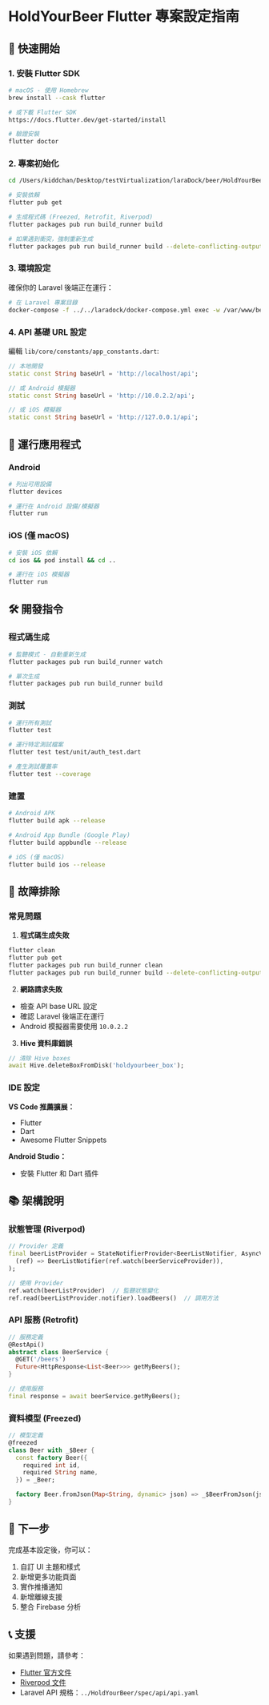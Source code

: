 # HoldYourBeer Flutter 專案設定指南

## 🚀 快速開始

### 1. 安裝 Flutter SDK

```bash
# macOS - 使用 Homebrew
brew install --cask flutter

# 或下載 Flutter SDK
https://docs.flutter.dev/get-started/install

# 驗證安裝
flutter doctor
```

### 2. 專案初始化

```bash
cd /Users/kiddchan/Desktop/testVirtualization/laraDock/beer/HoldYourBeer-Flutter

# 安裝依賴
flutter pub get

# 生成程式碼 (Freezed, Retrofit, Riverpod)
flutter packages pub run build_runner build

# 如果遇到衝突，強制重新生成
flutter packages pub run build_runner build --delete-conflicting-outputs
```

### 3. 環境設定

確保你的 Laravel 後端正在運行：

```bash
# 在 Laravel 專案目錄
docker-compose -f ../../laradock/docker-compose.yml exec -w /var/www/beer/HoldYourBeer workspace php artisan serve
```

### 4. API 基礎 URL 設定

編輯 `lib/core/constants/app_constants.dart`:

```dart
// 本地開發
static const String baseUrl = 'http://localhost/api';

// 或 Android 模擬器
static const String baseUrl = 'http://10.0.2.2/api';

// 或 iOS 模擬器
static const String baseUrl = 'http://127.0.0.1/api';
```

## 📱 運行應用程式

### Android
```bash
# 列出可用設備
flutter devices

# 運行在 Android 設備/模擬器
flutter run
```

### iOS (僅 macOS)
```bash
# 安裝 iOS 依賴
cd ios && pod install && cd ..

# 運行在 iOS 模擬器
flutter run
```

## 🛠️ 開發指令

### 程式碼生成
```bash
# 監聽模式 - 自動重新生成
flutter packages pub run build_runner watch

# 單次生成
flutter packages pub run build_runner build
```

### 測試
```bash
# 運行所有測試
flutter test

# 運行特定測試檔案
flutter test test/unit/auth_test.dart

# 產生測試覆蓋率
flutter test --coverage
```

### 建置
```bash
# Android APK
flutter build apk --release

# Android App Bundle (Google Play)
flutter build appbundle --release

# iOS (僅 macOS)
flutter build ios --release
```

## 🔧 故障排除

### 常見問題

1. **程式碼生成失敗**
```bash
flutter clean
flutter pub get
flutter packages pub run build_runner clean
flutter packages pub run build_runner build --delete-conflicting-outputs
```

2. **網路請求失敗**
- 檢查 API base URL 設定
- 確認 Laravel 後端正在運行
- Android 模擬器需要使用 `10.0.2.2`

3. **Hive 資料庫錯誤**
```dart
// 清除 Hive boxes
await Hive.deleteBoxFromDisk('holdyourbeer_box');
```

### IDE 設定

**VS Code 推薦擴展：**
- Flutter
- Dart
- Awesome Flutter Snippets

**Android Studio：**
- 安裝 Flutter 和 Dart 插件

## 📚 架構說明

### 狀態管理 (Riverpod)
```dart
// Provider 定義
final beerListProvider = StateNotifierProvider<BeerListNotifier, AsyncValue<List<Beer>>>(
  (ref) => BeerListNotifier(ref.watch(beerServiceProvider)),
);

// 使用 Provider
ref.watch(beerListProvider)  // 監聽狀態變化
ref.read(beerListProvider.notifier).loadBeers()  // 調用方法
```

### API 服務 (Retrofit)
```dart
// 服務定義
@RestApi()
abstract class BeerService {
  @GET('/beers')
  Future<HttpResponse<List<Beer>>> getMyBeers();
}

// 使用服務
final response = await beerService.getMyBeers();
```

### 資料模型 (Freezed)
```dart
// 模型定義
@freezed
class Beer with _$Beer {
  const factory Beer({
    required int id,
    required String name,
  }) = _Beer;

  factory Beer.fromJson(Map<String, dynamic> json) => _$BeerFromJson(json);
}
```

## 🎯 下一步

完成基本設定後，你可以：
1. 自訂 UI 主題和樣式
2. 新增更多功能頁面
3. 實作推播通知
4. 新增離線支援
5. 整合 Firebase 分析

## 📞 支援

如果遇到問題，請參考：
- [Flutter 官方文件](https://docs.flutter.dev/)
- [Riverpod 文件](https://riverpod.dev/)
- Laravel API 規格：`../HoldYourBeer/spec/api/api.yaml`